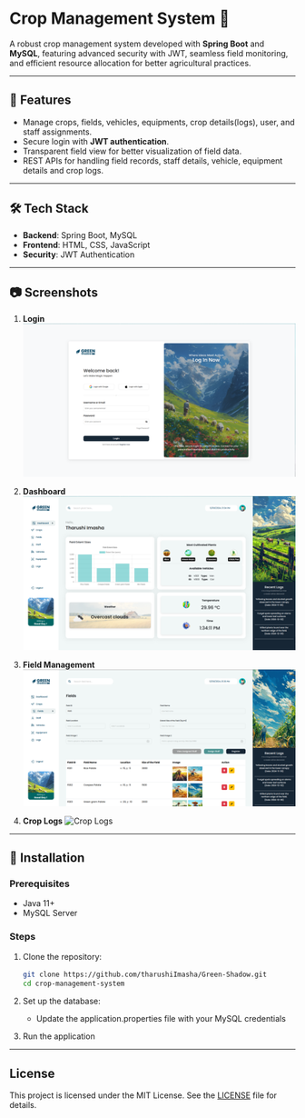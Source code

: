 # Crop Management System 🌾

A robust crop management system developed with **Spring Boot** and **MySQL**, featuring advanced security with JWT, seamless field monitoring, and efficient resource allocation for better agricultural practices.

---

## 🚀 Features

- Manage crops, fields, vehicles, equipments, crop details(logs), user, and staff assignments.
- Secure login with **JWT authentication**.
- Transparent field view for better visualization of field data.
- REST APIs for handling field records, staff details, vehicle, equipment details and crop logs.

---

## 🛠️ Tech Stack

- **Backend**: Spring Boot, MySQL
- **Frontend**: HTML, CSS, JavaScript
- **Security**: JWT Authentication

---

## 📷 Screenshots

1. **Login**
   ![Login](GreenShadow-Backend/src/main/resources/images/loginPage.png)

2. **Dashboard**
   ![Dashboard](GreenShadow-Backend/src/main/resources/images/dashboard.png)

3. **Field Management**
   ![Field Management](GreenShadow-Backend/src/main/resources/images/field.png)

4. **Crop Logs**
   ![Crop Logs](GreenShadow-Backend/src/main/resources/images/crop.pngg)

---

## 📜 Installation

### Prerequisites
- Java 11+
- MySQL Server

### Steps

1. Clone the repository:
   ```bash
   git clone https://github.com/tharushiImasha/Green-Shadow.git
   cd crop-management-system

2. Set up the database:
   - Update the application.properties file with your MySQL credentials


3. Run the application

---

## License
This project is licensed under the MIT License. See the [LICENSE](LICENSE) file for details.
